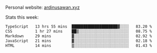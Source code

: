 Personal website: [ardinusawan.xyz](https://ardinusawan.xyz)

Stats this week:
<!--START_SECTION:waka-->

```txt
TypeScript   13 hrs 55 mins  ████████████████████▓░░░░   83.20 %
CSS          1 hr 27 mins    ██▒░░░░░░░░░░░░░░░░░░░░░░   08.75 %
Markdown     29 mins         ▓░░░░░░░░░░░░░░░░░░░░░░░░   02.92 %
JavaScript   21 mins         ▓░░░░░░░░░░░░░░░░░░░░░░░░   02.18 %
HTML         14 mins         ▒░░░░░░░░░░░░░░░░░░░░░░░░   01.43 %
```

<!--END_SECTION:waka-->
